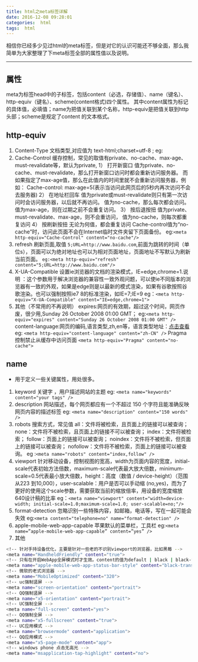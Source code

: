 ```yaml
---
title: html之meta标签详解
date: 2016-12-08 09:28:01
categories:  html
tags:  html
---
```


相信你已经多少见过html的meta标签，但是对它的认识可能还不够全面，那么我简单为大家整理了下meta标签全部的属性值以及说明。

<!--more-->

---

## 属性
meta为标签head中的子标签，包括content（必选，存储值）、name（键名）、http-equiv（键名）、scheme(content格式)四个属性。
其中content属性为标记的具体值，必填值；name为把值关联到某个名称，http-equiv是把值关联到http头部；scheme是规定了content 的文本格式。
## http-equiv 
1.  Content-Type 文档类型,对应值为 text-html;charset=utf-8 ;
   eg:<meta http-equiv="Content-Type" content="text/html; charset=utf-8" />   
2. Cache-Control 缓存控制，常见的取值有private、no-cache、max-age、must-revalidate等，默认为private, 
      1） 打开新窗口 值为private、no-cache、must-revalidate，那么打开新窗口访问时都会重新访问服务器。 而如果指定了max-age值，那么在此值内的时间里就不会重新访问服务器，例如： Cache-control: max-age=5(表示当访问此网页后的5秒内再次访问不会去服务器)
      2） 在地址栏回车 值为private或must-revalidate则只有第一次访问时会访问服务器，以后就不再访问。 值为no-cache，那么每次都会访问。 值为max-age，则在过期之前不会重复访问。
      3） 按后退按扭 值为private、must-revalidate、max-age，则不会重访问， 值为no-cache，则每次都重复访问
      4） 按刷新按扭 无论为何值，都会重复访问 Cache-control值为“no-cache”时，访问此页面不会在Internet临时文件夹留下页面备份。
     eg:`<meta http-equiv="Cache-Control" content="no-cache"/>`
3.  refresh 刷新页面,取值 `5;URL=http://www.baidu.com`,前面为跳转的时间（单位s），页面可以为绝对地址也可以为相对页面地址，页面地址不写默认为刷新当前页面。
      `eg:<meta http-equiv="refresh" content="5;URL=http://www.baidu.com"/>`
4. X-UA-Compatible 设置ie浏览器的文档的渲染模式，IE=edge,chrome=1.说明 ：这个参数用于解决浏览器的兼容性一致外观问题，可以使ie不同版本的浏览器有一致的外观，如果是edge则是以最新的模式渲染，如果有谷歌按照谷歌渲染。也可以强制按照ie7 8的标准渲染，如IE=7;IE=9
      eg：`<meta http-equiv="X-UA-Compatible" content="IE=edge,chrome=1">`
5. 其他（不常用的不再说明）
expires:网页的有效期，超过这个时间，网页作废，很少用,Sunday 26 October 2008 01:00 GMT；
 eg:`<meta http-equiv="expires" content="Sunday 26 October 2008 01:00 GMT" />`
content-language:网页的编码,语言类型,zh,en等，语言类型地址：[点击查看](http://www.dreamdu.com/xhtml/names_of_languages/) 
eg: `<meta http-equiv="content-language" content="zh-CN" />`
Pragma  控制禁止从缓存中访问页面
`<meta http-equiv="Pragma" content="no-cache"> `

##  name 
* 用于定义一些关键属性，用处很多。
1.  keyword 关键字 ，用户描述网站的主题
   eg: `<meta name="keywords" content="your tags" />`
2.  description 网站描述，每个网页都应有一个不超过 150 个字符且能准确反映网页内容的描述标签
   eg: `<meta name="description" content="150 words" />`
3. robots 搜索方式，常见值 
      all：文件将被检索，且页面上的链接可以被查询；
    none：文件将不被检索，且页面上的链接不可以被查询；
    index：文件将被检索；
    follow：页面上的链接可以被查询；
    noindex：文件将不被检索，但页面上的链接可以被查询；
    nofollow：文件将不被检索，页面上的链接可以被查询。
    eg :`<meta name="robots" content="index,follow" />`
4.  viewport 针对移动设备，控制视图的宽高，width为页面内容的宽度，initial-scale代表初始方法倍数，maximum-scale代表最大放大倍数，minimum-scale=0.5代表最小放大倍数，height：高度（数值 / device-height）（范围从223 到10,000），user-scalable：用户是否可以手动缩 (no,yes)，而为了更好的使用这个scale参数，需要获取当前的缩放倍率，用设备的宽度缩放640设计稿的比率
    eg：`<meta name="viewport" content="width=device-width; initial-scale=1.0;maximum-scale=1.0; user-scalable=no;"/>`
5.   format-detection 忽略识别一些特殊内容，如邮箱，电话等，写在一起可能会失效
   eg:`<meta content="telephone=no" name="format-detection" />`
6.  apple-mobile-web-app-capable 苹果默认的菜单栏，工具栏
  eg:`<meta name=”apple-mobile-web-app-capable” content=”yes” />`
7.  其他 
  ``` bash
<!-- 针对手持设备优化，主要是针对一些老的不识别viewport的浏览器，比如黑莓 -->
<meta name="HandheldFriendly" content="true">
<!-- 只有在开启WebApp全屏模式时才生效。content的值为default | black | black-translucent 。 -->
<meta name="apple-mobile-web-app-status-bar-style" content="black-translucent">
<!-- 微软的老式浏览器 -->
<meta name="MobileOptimized" content="320">
<!-- uc强制竖屏 -->
<meta name="screen-orientation" content="portrait">
<!-- QQ强制竖屏 -->
<meta name="x5-orientation" content="portrait">
<!-- UC强制全屏 -->
<meta name="full-screen" content="yes">
<!-- QQ强制全屏 -->
<meta name="x5-fullscreen" content="true">
<!-- UC应用模式 -->
<meta name="browsermode" content="application">
<!-- QQ应用模式 -->
<meta name="x5-page-mode" content="app">
<!-- windows phone 点击无高光 -->
<meta name="msapplication-tap-highlight" content="no">
```